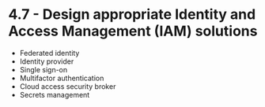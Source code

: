 # 4.7 - Design appropriate Identity and Access Management (IAM) solutions

- Federated identity
- Identity provider
- Single sign-on
- Multifactor authentication
- Cloud access security broker
- Secrets management
